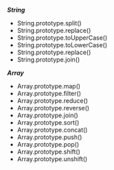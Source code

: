 ***String***
* String.prototype.split()
* String.prototype.replace()
* String.prototype.toUpperCase()
* String.prototype.toLowerCase()
* String.prototype.replace()
* String.prototype.join()

***Array***
* Array.prototype.map()
* Array.prototype.filter()
* Array.prototype.reduce()
* Array.prototype.reverse()
* Array.prototype.join()
* Array.prototype.sort()
* Array.prototype.concat()
* Array.prototype.push()
* Array.prototype.pop()
* Array.prototype.shift()
* Array.prototype.unshift()
